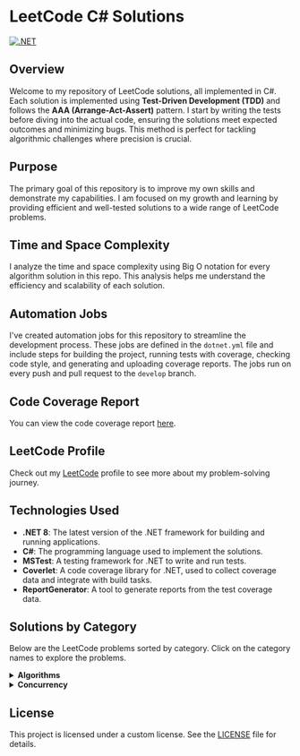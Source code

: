 # LeetCode C# Solutions

[![.NET](https://github.com/eremeeveugene/leetcode/actions/workflows/dotnet.yml/badge.svg)](https://github.com/eremeeveugene/leetcode)

## Overview

Welcome to my repository of LeetCode solutions, all implemented in C#. Each solution is implemented using **Test-Driven Development (TDD)** and follows the **AAA (Arrange-Act-Assert)** pattern. I start by writing the tests before diving into the actual code, ensuring the solutions meet expected outcomes and minimizing bugs. This method is perfect for tackling algorithmic challenges where precision is crucial.

## Purpose

The primary goal of this repository is to improve my own skills and demonstrate my capabilities. I am focused on my growth and learning by providing efficient and well-tested solutions to a wide range of LeetCode problems.

## Time and Space Complexity

I analyze the time and space complexity using Big O notation for every algorithm solution in this repo. This analysis helps me understand the efficiency and scalability of each solution.

## Automation Jobs

I've created automation jobs for this repository to streamline the development process. These jobs are defined in the `dotnet.yml` file and include steps for building the project, running tests with coverage, checking code style, and generating and uploading coverage reports. The jobs run on every push and pull request to the `develop` branch.

## Code Coverage Report

You can view the code coverage report [here](https://eremeeveugene.github.io/LeetCode-CS/).

## LeetCode Profile

Check out my [LeetCode](https://leetcode.com/u/eremeeveugene/) profile to see more about my problem-solving journey.

## Technologies Used

- **.NET 8**: The latest version of the .NET framework for building and running applications.
- **C#**: The programming language used to implement the solutions.
- **MSTest**: A testing framework for .NET to write and run tests.
- **Coverlet**: A code coverage library for .NET, used to collect coverage data and integrate with build tasks.
- **ReportGenerator**: A tool to generate reports from the test coverage data.

## Solutions by Category

Below are the LeetCode problems sorted by category. Click on the category names to explore the problems.

<details>
  <summary><strong>Algorithms</strong></summary>
  <p>

- [1. Two Sum](https://leetcode.com/problems/two-sum/description/)
- [2. Add Two Numbers](https://leetcode.com/problems/add-two-numbers/description/)
- [3. Longest Substring Without Repeating Characters](https://leetcode.com/problems/longest-substring-without-repeating-characters/description/)
- [4. Median of Two Sorted Arrays](https://leetcode.com/problems/median-of-two-sorted-arrays/description/)
- [5. Longest Palindromic Substring](https://leetcode.com/problems/longest-palindromic-substring/description/)
- [7. Reverse Integer](https://leetcode.com/problems/reverse-integer/description/)
- [9. Palindrome Number](https://leetcode.com/problems/palindrome-number/description/)
- [13. Roman to Integer](https://leetcode.com/problems/roman-to-integer/description/)
- [14. Longest Common Prefix](https://leetcode.com/problems/longest-common-prefix/description/)
- [15. 3Sum](https://leetcode.com/problems/3sum/description/)
- [19. Remove Nth Node From End of List](https://leetcode.com/problems/remove-nth-node-from-end-of-list/description/)
- [20. Valid Parentheses](https://leetcode.com/problems/valid-parentheses/description/)
- [21. Merge Two Sorted Lists](https://leetcode.com/problems/merge-two-sorted-lists/description/)
- [26. Remove Duplicates from Sorted Array](https://leetcode.com/problems/remove-duplicates-from-sorted-array/description/)
- [27. Remove Element](https://leetcode.com/problems/remove-element/description/)
- [28. Find the Index of the First Occurrence in a String](https://leetcode.com/problems/find-the-index-of-the-first-occurrence-in-a-string/description/)
- [35. Search Insert Position](https://leetcode.com/problems/search-insert-position/description/)
- [41. First Missing Positive](https://leetcode.com/problems/first-missing-positive/description/)
- [42. Trapping Rain Water](https://leetcode.com/problems/trapping-rain-water/description/)
- [46. Permutations](https://leetcode.com/problems/permutations/description/)
- [57. Insert Interval](https://leetcode.com/problems/insert-interval/description/)
- [58. Length of Last Word](https://leetcode.com/problems/length-of-last-word/description/)
- [66. Plus One](https://leetcode.com/problems/plus-one/description/)
- [67. Add Binary](https://leetcode.com/problems/add-binary/description/)
- [69. Sqrt(x)](https://leetcode.com/problems/sqrtx/description/)
- [70. Climbing Stairs](https://leetcode.com/problems/climbing-stairs/description/)
- [78. Subsets](https://leetcode.com/problems/subsets/description/)
- [79. Word Search](https://leetcode.com/problems/word-search/description/)
- [83. Remove Duplicates from Sorted List](https://leetcode.com/problems/remove-duplicates-from-sorted-list/description/)
- [85. Maximal Rectangle](https://leetcode.com/problems/maximal-rectangle/description/)
- [88. Merge Sorted Array](https://leetcode.com/problems/merge-sorted-array/description/)
- [94. Binary Tree Inorder Traversal](https://leetcode.com/problems/binary-tree-inorder-traversal/description/)
- [100. Same Tree](https://leetcode.com/problems/same-tree/description/)
- [101. Symmetric Tree](https://leetcode.com/problems/symmetric-tree/description/)
- [104. Maximum Depth of Binary Tree](https://leetcode.com/problems/maximum-depth-of-binary-tree/description/)
- [108. Convert Sorted Array to Binary Search Tree](https://leetcode.com/problems/convert-sorted-array-to-binary-search-tree/description/)
- [110. Balanced Binary Tree](https://leetcode.com/problems/balanced-binary-tree/description/)
- [111. Minimum Depth of Binary Tree](https://leetcode.com/problems/minimum-depth-of-binary-tree/description/)
- [112. Path Sum](https://leetcode.com/problems/path-sum/description/)
- [113. Path Sum II](https://leetcode.com/problems/path-sum-ii/description/)
- [118. Pascal's Triangle](https://leetcode.com/problems/pascals-triangle/description/)
- [119. Pascal's Triangle II](https://leetcode.com/problems/pascals-triangle-ii/description/)
- [121. Best Time to Buy and Sell Stock](https://leetcode.com/problems/best-time-to-buy-and-sell-stock/description/)
- [125. Valid Palindrome](https://leetcode.com/problems/valid-palindrome/description/)
- [129. Sum Root to Leaf Numbers](https://leetcode.com/problems/sum-root-to-leaf-numbers/description/)
- [131. Palindrome Partitioning](https://leetcode.com/problems/palindrome-partitioning/description/)
- [136. Single Number](https://leetcode.com/problems/single-number/description/)
- [137. Single Number II](https://leetcode.com/problems/single-number-ii/description/)
- [141. Linked List Cycle](https://leetcode.com/problems/linked-list-cycle/description/)
- [143. Reorder List](https://leetcode.com/problems/reorder-list/description/)
- [144. Binary Tree Preorder Traversal](https://leetcode.com/problems/binary-tree-preorder-traversal/description/)
- [145. Binary Tree Postorder Traversal](https://leetcode.com/problems/binary-tree-postorder-traversal/description/)
- [160. Intersection of Two Linked Lists](https://leetcode.com/problems/intersection-of-two-linked-lists/description/)
- [165. Compare Version Numbers](https://leetcode.com/problems/compare-version-numbers/description/)
- [169. Majority Element](https://leetcode.com/problems/majority-element/description/)
- [171. Excel Sheet Column Number](https://leetcode.com/problems/excel-sheet-column-number/description/)
- [191. Number of 1 Bits](https://leetcode.com/problems/number-of-1-bits/description/)
- [200. Number of Islands](https://leetcode.com/problems/number-of-islands/description/)
- [202. Happy Number](https://leetcode.com/problems/happy-number/description/)
- [205. Isomorphic Strings](https://leetcode.com/problems/isomorphic-strings/description/)
- [206. Reverse Linked List](https://leetcode.com/problems/reverse-linked-list/description/)
- [217. Contains Duplicate](https://leetcode.com/problems/contains-duplicate/description/)
- [219. Contains Duplicate II](https://leetcode.com/problems/contains-duplicate-ii/description/)
- [220. Contains Duplicate III](https://leetcode.com/problems/contains-duplicate-iii/description/)
- [222. Count Complete Tree Nodes](https://leetcode.com/problems/count-complete-tree-nodes/description/)
- [226. Invert Binary Tree](https://leetcode.com/problems/invert-binary-tree/description/)
- [228. Summary Ranges](https://leetcode.com/problems/summary-ranges/description/)
- [231. Power of Two](https://leetcode.com/problems/power-of-two/description/)
- [234. Palindrome Linked List](https://leetcode.com/problems/palindrome-linked-list/description/)
- [237. Delete Node in a Linked List](https://leetcode.com/problems/delete-node-in-a-linked-list/description/)
- [257. Binary Tree Paths](https://leetcode.com/problems/binary-tree-paths/description/)
- [258. Add Digits](https://leetcode.com/problems/add-digits/description/)
- [260. Single Number III](https://leetcode.com/problems/single-number-iii/description/)
- [268. Missing Number](https://leetcode.com/problems/missing-number/description/)
- [279. Perfect Squares](https://leetcode.com/problems/perfect-squares/description/)
- [287. Find the Duplicate Number](https://leetcode.com/problems/find-the-duplicate-number/description/)
- [290. Word Pattern](https://leetcode.com/problems/word-pattern/description/)
- [310. Minimum Height Trees](https://leetcode.com/problems/minimum-height-trees/description/)
- [326. Power of Three](https://leetcode.com/problems/power-of-three/description/)
- [338. Counting Bits](https://leetcode.com/problems/counting-bits/description/)
- [342. Power of Four](https://leetcode.com/problems/power-of-four/description/)
- [344. Reverse String](https://leetcode.com/problems/reverse-string/description/)
- [345. Reverse Vowels of a String](https://leetcode.com/problems/reverse-vowels-of-a-string/description/)
- [349. Intersection of Two Arrays](https://leetcode.com/problems/intersection-of-two-arrays/description/)
- [392. Is Subsequence](https://leetcode.com/problems/is-subsequence/description/)
- [402. Remove K Digits](https://leetcode.com/problems/remove-k-digits/description/)
- [404. Sum of Left Leaves](https://leetcode.com/problems/sum-of-left-leaves/description/)
- [409. Longest Palindrome](https://leetcode.com/problems/longest-palindrome/description/)
- [414. Third Maximum Number](https://leetcode.com/problems/third-maximum-number/description/)
- [415. Add Strings](https://leetcode.com/problems/add-strings/description/)
- [429. N-ary Tree Level Order Traversal](https://leetcode.com/problems/n-ary-tree-level-order-traversal/description/)
- [442. Find All Duplicates in an Array](https://leetcode.com/problems/find-all-duplicates-in-an-array/description/)
- [452. Minimum Number of Arrows to Burst Balloons](https://leetcode.com/problems/minimum-number-of-arrows-to-burst-balloons/description/)
- [459. Repeated Substring Pattern](https://leetcode.com/problems/repeated-substring-pattern/description/)
- [463. Island Perimeter](https://leetcode.com/problems/island-perimeter/description/)
- [496. Next Greater Element I](https://leetcode.com/problems/next-greater-element-i/description/)
- [506. Relative Ranks](https://leetcode.com/problems/relative-ranks/description/)
- [509. Fibonacci Number](https://leetcode.com/problems/fibonacci-number/description/)
- [513. Find Bottom Left Tree Value](https://leetcode.com/problems/find-bottom-left-tree-value/description/)
- [514. Freedom Trail](https://leetcode.com/problems/freedom-trail/description/)
- [523. Continuous Subarray Sum](https://leetcode.com/problems/continuous-subarray-sum/description/)
- [525. Contiguous Array](https://leetcode.com/problems/contiguous-array/description/)
- [541. Reverse String II](https://leetcode.com/problems/reverse-string-ii/description/)
- [543. Diameter of Binary Tree](https://leetcode.com/problems/diameter-of-binary-tree/description/)
- [557. Reverse Words in a String III](https://leetcode.com/problems/reverse-words-in-a-string-iii/description/)
- [561. Array Partition](https://leetcode.com/problems/array-partition/description/)
- [589. N-ary Tree Preorder Traversal](https://leetcode.com/problems/n-ary-tree-preorder-traversal/description/)
- [590. N-ary Tree Postorder Traversal](https://leetcode.com/problems/n-ary-tree-postorder-traversal/description/)
- [621. Task Scheduler](https://leetcode.com/problems/task-scheduler/description/)
- [623. Add One Row to Tree](https://leetcode.com/problems/add-one-row-to-tree/description/)
- [643. Maximum Average Subarray I](https://leetcode.com/problems/maximum-average-subarray-i/description/)
- [648. Replace Words](https://leetcode.com/problems/replace-words/description/)
- [678. Valid Parenthesis String](https://leetcode.com/problems/valid-parenthesis-string/description/)
- [680. Valid Palindrome II](https://leetcode.com/problems/valid-palindrome-ii/description/)
- [713. Subarray Product Less Than K](https://leetcode.com/problems/subarray-product-less-than-k/description/)
- [724. Find Pivot Index](https://leetcode.com/problems/find-pivot-index/description/)
- [733. Flood Fill](https://leetcode.com/problems/flood-fill/description/)
- [746. Min Cost Climbing Stairs](https://leetcode.com/problems/min-cost-climbing-stairs/description/)
- [752. Open the Lock](https://leetcode.com/problems/open-the-lock/description/)
- [771. Jewels and Stones](https://leetcode.com/problems/jewels-and-stones/description/)
- [786. K-th Smallest Prime Fraction](https://leetcode.com/problems/k-th-smallest-prime-fraction/description/)
- [787. Cheapest Flights Within K Stops](https://leetcode.com/problems/cheapest-flights-within-k-stops/description/)
- [791. Custom Sort String](https://leetcode.com/problems/custom-sort-string/description/)
- [804. Unique Morse Code Words](https://leetcode.com/problems/unique-morse-code-words/description/)
- [834. Sum of Distances in Tree](https://leetcode.com/problems/sum-of-distances-in-tree/description/)
- [846. Hand of Straights](https://leetcode.com/problems/hand-of-straights/description/)
- [857. Minimum Cost to Hire K Workers](https://leetcode.com/problems/minimum-cost-to-hire-k-workers/description/)
- [861. Score After Flipping Matrix](https://leetcode.com/problems/score-after-flipping-matrix/description/)
- [881. Boats to Save People](https://leetcode.com/problems/boats-to-save-people/description/)
- [930. Binary Subarrays With Sum](https://leetcode.com/problems/binary-subarrays-with-sum/description/)
- [948. Bag of Tokens](https://leetcode.com/problems/bag-of-tokens/description/)
- [950. Reveal Cards In Increasing Order](https://leetcode.com/problems/reveal-cards-in-increasing-order/description/)
- [974. Subarray Sums Divisible by K](https://leetcode.com/problems/subarray-sums-divisible-by-k/description/)
- [977. Squares of a Sorted Array](https://leetcode.com/problems/squares-of-a-sorted-array/description/)
- [979. Distribute Coins in Binary Tree](https://leetcode.com/problems/distribute-coins-in-binary-tree/description/)
- [988. Smallest String Starting From Leaf](https://leetcode.com/problems/smallest-string-starting-from-leaf/description/)
- [989. Add to Array-Form of Integer](https://leetcode.com/problems/add-to-array-form-of-integer/description/)
- [992. Subarrays with K Different Integers](https://leetcode.com/problems/subarrays-with-k-different-integers/description/)
- [997. Find the Town Judge](https://leetcode.com/problems/find-the-town-judge/description/)
- [1002. Find Common Characters](https://leetcode.com/problems/find-common-characters/description/)
- [1013. Partition Array Into Three Parts With Equal Sum](https://leetcode.com/problems/partition-array-into-three-parts-with-equal-sum/description/)
- [1025. Divisor Game](https://leetcode.com/problems/divisor-game/description/)
- [1051. Height Checker](https://leetcode.com/problems/height-checker/description/)
- [1108. Defanging an IP Address](https://leetcode.com/problems/defanging-an-ip-address/description/)
- [1137. N-th Tribonacci Number](https://leetcode.com/problems/n-th-tribonacci-number/description/)
- [1171. Remove Zero Sum Consecutive Nodes from Linked List](https://leetcode.com/problems/remove-zero-sum-consecutive-nodes-from-linked-list/description/)
- [1185. Day of the Week](https://leetcode.com/problems/day-of-the-week/description/)
- [1208. Get Equal Substrings Within Budget](https://leetcode.com/problems/get-equal-substrings-within-budget/description/)
- [1219. Path with Maximum Gold](https://leetcode.com/problems/path-with-maximum-gold/description/)
- [1249. Minimum Remove to Make Valid Parentheses](https://leetcode.com/problems/minimum-remove-to-make-valid-parentheses/description/)
- [1281. Subtract the Product and Sum of Digits of an Integer](https://leetcode.com/problems/subtract-the-product-and-sum-of-digits-of-an-integer/description/)
- [1289. Minimum Falling Path Sum II](https://leetcode.com/problems/minimum-falling-path-sum-ii/description/)
- [1296. Divide Array in Sets of K Consecutive Numbers](https://leetcode.com/problems/divide-array-in-sets-of-k-consecutive-numbers/description/)
- [1323. Maximum 69 Number](https://leetcode.com/problems/maximum-69-number/description/)
- [1325. Delete Leaves With a Given Value](https://leetcode.com/problems/delete-leaves-with-a-given-value/description/)
- [1342. Number of Steps to Reduce a Number to Zero](https://leetcode.com/problems/number-of-steps-to-reduce-a-number-to-zero/description/)
- [1365. How Many Numbers Are Smaller Than the Current Number](https://leetcode.com/problems/how-many-numbers-are-smaller-than-the-current-number/description/)
- [1404. Number of Steps to Reduce a Number in Binary Representation to One](https://leetcode.com/problems/number-of-steps-to-reduce-a-number-in-binary-representation-to-one/description/)
- [1442. Count Triplets That Can Form Two Arrays of Equal XOR](https://leetcode.com/problems/count-triplets-that-can-form-two-arrays-of-equal-xor/description/)
- [1470. Shuffle the Array](https://leetcode.com/problems/shuffle-the-array/description/)
- [1480. Running Sum of 1d Array](https://leetcode.com/problems/running-sum-of-1d-array/description/)
- [1486. XOR Operation in an Array](https://leetcode.com/problems/xor-operation-in-an-array/description/)
- [1512. Number of Good Pairs](https://leetcode.com/problems/number-of-good-pairs/description/)
- [1528. Shuffle String](https://leetcode.com/problems/shuffle-string/description/)
- [1544. Make The String Great](https://leetcode.com/problems/make-the-string-great/description/)
- [1608. Special Array With X Elements Greater Than or Equal X](https://leetcode.com/problems/special-array-with-x-elements-greater-than-or-equal-x/description/)
- [1609. Even Odd Tree](https://leetcode.com/problems/even-odd-tree/description/)
- [1614. Maximum Nesting Depth of the Parentheses](https://leetcode.com/problems/maximum-nesting-depth-of-the-parentheses/description/)
- [1630. Arithmetic Subarrays](https://leetcode.com/problems/arithmetic-subarrays/description/)
- [1636. Sort Array by Increasing Frequency](https://leetcode.com/problems/sort-array-by-increasing-frequency/description/)
- [1637. Widest Vertical Area Between Two Points Containing No Points](https://leetcode.com/problems/widest-vertical-area-between-two-points-containing-no-points/description/)
- [1656. Design an Ordered Stream](https://leetcode.com/problems/design-an-ordered-stream/description/)
- [1662. Check If Two String Arrays are Equivalent](https://leetcode.com/problems/check-if-two-string-arrays-are-equivalent/description/)
- [1672. Richest Customer Wealth](https://leetcode.com/problems/richest-customer-wealth/description/)
- [1678. Goal Parser Interpretation](https://leetcode.com/problems/goal-parser-interpretation/description/)
- [1688. Count of Matches in Tournament](https://leetcode.com/problems/count-of-matches-in-tournament/description/)
- [1700. Number of Students Unable to Eat Lunch](https://leetcode.com/problems/number-of-students-unable-to-eat-lunch/description/)
- [1716. Calculate Money in Leetcode Bank](https://leetcode.com/problems/calculate-money-in-leetcode-bank/description/)
- [1720. Decode XORed Array](https://leetcode.com/problems/decode-xored-array/description/)
- [1750. Minimum Length of String After Deleting Similar Ends](https://leetcode.com/problems/minimum-length-of-string-after-deleting-similar-ends/description/)
- [1832. Check if the Sentence Is Pangram](https://leetcode.com/problems/check-if-the-sentence-is-pangram/description/)
- [1859. Sorting the Sentence](https://leetcode.com/problems/sorting-the-sentence/description/)
- [1863. Sum of All Subset XOR Totals](https://leetcode.com/problems/sum-of-all-subset-xor-totals/description/)
- [1915. Number of Wonderful Substrings](https://leetcode.com/problems/number-of-wonderful-substrings/description/)
- [1920. Build Array from Permutation](https://leetcode.com/problems/build-array-from-permutation/description/)
- [1929. Concatenation of Array](https://leetcode.com/problems/concatenation-of-array/description/)
- [1935. Maximum Number of Words You Can Type](https://leetcode.com/problems/maximum-number-of-words-you-can-type/description/)
- [1971. Find if Path Exists in Graph](https://leetcode.com/problems/find-if-path-exists-in-graph/description/)
- [1991. Find the Middle Index in Array](https://leetcode.com/problems/find-the-middle-index-in-array/description/)
- [1992. Find All Groups of Farmland](https://leetcode.com/problems/find-all-groups-of-farmland/description/)
- [2000. Reverse Prefix of Word](https://leetcode.com/problems/reverse-prefix-of-word/description/)
- [2011. Final Value of Variable After Performing Operations](https://leetcode.com/problems/final-value-of-variable-after-performing-operations/description/)
- [2073. Time Needed to Buy Tickets](https://leetcode.com/problems/time-needed-to-buy-tickets/description/)
- [2114. Maximum Number of Words Found in Sentences](https://leetcode.com/problems/maximum-number-of-words-found-in-sentences/description/)
- [2160. Minimum Sum of Four Digit Number After Splitting Digits](https://leetcode.com/problems/minimum-sum-of-four-digit-number-after-splitting-digits/description/)
- [2235. Add Two Integers](https://leetcode.com/problems/add-two-integers/description/)
- [2331. Evaluate Boolean Binary Tree](https://leetcode.com/problems/evaluate-boolean-binary-tree/description/)
- [2370. Longest Ideal Subsequence](https://leetcode.com/problems/longest-ideal-subsequence/description/)
- [2373. Largest Local Values in a Matrix](https://leetcode.com/problems/largest-local-values-in-a-matrix/description/)
- [2413. Smallest Even Multiple](https://leetcode.com/problems/smallest-even-multiple/description/)
- [2415. Reverse Odd Levels of Binary Tree](https://leetcode.com/problems/reverse-odd-levels-of-binary-tree/description/)
- [2418. Sort the People](https://leetcode.com/problems/sort-the-people/description/)
- [2433. Find The Original Array of Prefix Xor](https://leetcode.com/problems/find-the-original-array-of-prefix-xor/description/)
- [2441. Largest Positive Integer That Exists With Its Negative](https://leetcode.com/problems/largest-positive-integer-that-exists-with-its-negative/description/)
- [2444. Count Subarrays With Fixed Bounds](https://leetcode.com/problems/count-subarrays-with-fixed-bounds/description/)
- [2469. Convert the Temperature](https://leetcode.com/problems/convert-the-temperature/description/)
- [2485. Find the Pivot Integer](https://leetcode.com/problems/find-the-pivot-integer/description/)
- [2486. Append Characters to String to Make Subsequence](https://leetcode.com/problems/append-characters-to-string-to-make-subsequence/description/)
- [2487. Remove Nodes From Linked List](https://leetcode.com/problems/remove-nodes-from-linked-list/description/)
- [2520. Count the Digits That Divide a Number](https://leetcode.com/problems/count-the-digits-that-divide-a-number/description/)
- [2535. Difference Between Element Sum and Digit Sum of an Array](https://leetcode.com/problems/difference-between-element-sum-and-digit-sum-of-an-array/description/)
- [2540. Minimum Common Value](https://leetcode.com/problems/minimum-common-value/description/)
- [2591. Distribute Money to Maximum Children](https://leetcode.com/problems/distribute-money-to-maximum-children/description/)
- [2597. The Number of Beautiful Subsets](https://leetcode.com/problems/the-number-of-beautiful-subsets/description/)
- [2651. Calculate Delayed Arrival Time](https://leetcode.com/problems/calculate-delayed-arrival-time/description/)
- [2652. Sum Multiples](https://leetcode.com/problems/sum-multiples/description/)
- [2706. Buy Two Chocolates](https://leetcode.com/problems/buy-two-chocolates/description/)
- [2733. Neither Minimum nor Maximum](https://leetcode.com/problems/neither-minimum-nor-maximum/description/)
- [2769. Find the Maximum Achievable Number](https://leetcode.com/problems/find-the-maximum-achievable-number/description/)
- [2810. Faulty Keyboard](https://leetcode.com/problems/faulty-keyboard/description/)
- [2812. Find the Safest Path in a Grid](https://leetcode.com/problems/find-the-safest-path-in-a-grid/description/)
- [2816. Double a Number Represented as a Linked List](https://leetcode.com/problems/double-a-number-represented-as-a-linked-list/description/)
- [2824. Count Pairs Whose Sum is Less than Target](https://leetcode.com/problems/count-pairs-whose-sum-is-less-than-target/description/)
- [2864. Maximum Odd Binary Number](https://leetcode.com/problems/maximum-odd-binary-number/description/)
- [2894. Divisible and Non-divisible Sums Difference](https://leetcode.com/problems/divisible-and-non-divisible-sums-difference/description/)
- [2942. Find Words Containing Character](https://leetcode.com/problems/find-words-containing-character/description/)
- [2958. Length of Longest Subarray With at Most K Frequency](https://leetcode.com/problems/length-of-longest-subarray-with-at-most-k-frequency/description/)
- [2962. Count Subarrays Where Max Element Appears at Least K Times](https://leetcode.com/problems/count-subarrays-where-max-element-appears-at-least-k-times/description/)
- [2974. Minimum Number Game](https://leetcode.com/problems/minimum-number-game/description/)
- [2997. Minimum Number of Operations to Make Array XOR Equal to K](https://leetcode.com/problems/minimum-number-of-operations-to-make-array-xor-equal-to-k/description/)
- [3005. Count Elements With Maximum Frequency](https://leetcode.com/problems/count-elements-with-maximum-frequency/description/)
- [3068. Find the Maximum Sum of Node Values](https://leetcode.com/problems/find-the-maximum-sum-of-node-values/description/)
- [3075. Maximize Happiness of Selected Children](https://leetcode.com/problems/maximize-happiness-of-selected-children/description/)
- [3110. Score of a String](https://leetcode.com/problems/score-of-a-string/description/)

  </p>
</details>

<details>
  <summary><strong>Concurrency</strong></summary>
  <p>
    
- [1114. Print in Order](https://leetcode.com/problems/print-in-order/description/)
- [1195. Fizz Buzz Multithreaded](https://leetcode.com/problems/fizz-buzz-multithreaded/description/)

  </p>
</details>

## License

This project is licensed under a custom license. See the [LICENSE](LICENSE) file for details.
